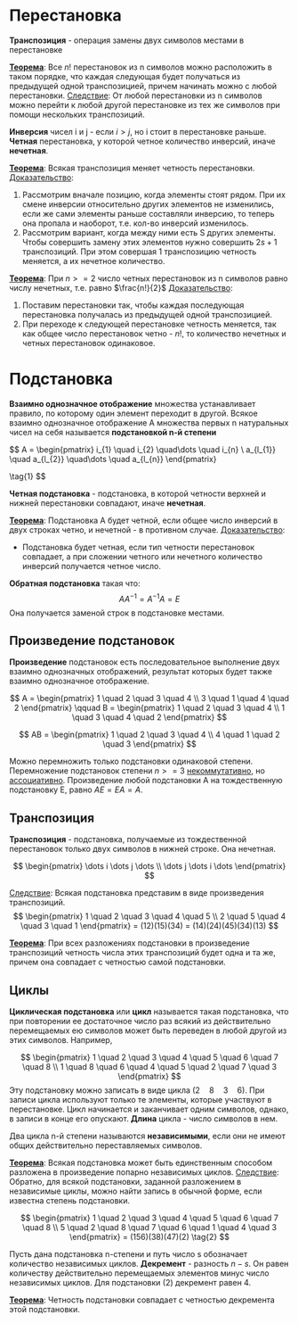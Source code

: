 # Перестановка

**Транспозиция** - операция замены двух символов местами в перестановке

**<u>Теорема</u>**:
Все $n!$ перестановок из n символов можно расположить в таком порядке, что каждая следующая будет получаться из предыдущей одной транспозицией, причем начинать можно с любой перестановки.
<u>Следствие</u>:
От любой перестановки из n символов можно перейти к любой другой перестановке из тех же символов при помощи нескольких транспозиций.

**Инверсия** чисел i и j - если $i > j$, но i стоит в перестановке раньше.
**Четная** перестановка, у которой четное количество инверсий, иначе **нечетная**.


**<u>Теорема</u>**:
Всякая транспозиция меняет четность перестановки.
<u>Доказательство</u>:
1. Рассмотрим вначале позицию, когда элементы стоят рядом. При их смене инверсии относительно других элементов не изменились, если же сами элементы раньше составляли инверсию, то теперь она пропала и наоборот, т.е. кол-во инверсий изменилось.
2. Рассмотрим вариант, когда между ними есть S других элементы. Чтобы совершить замену этих элементов нужно совершить $2s + 1$ транспозиций. При этом совершая 1 транспозицию четность меняется, а их нечетное количество.


**<u>Теорема</u>**:
При $n >= 2$ число четных перестановок из n символов равно числу нечетных, т.е. равно $\frac{n!}{2}$
<u>Доказательство</u>:
1. Поставим перестановки так, чтобы каждая последующая перестановка получалась из предыдущей одной транспозицией.
2. При переходе к следующей перестановке четность меняется, так как общее число перестановок четно - $n!$, то количество нечетных и четных перестановок одинаковое.

# Подстановка

**Взаимно однозначное отображение** множества устанавливает правило, по которому один элемент переходит в другой. Всякое взаимно однозначное отображение A множества первых n натуральных чисел на себя называется **подстановкой n-й степени**

$$
A = 
\begin{pmatrix}
i_{1} \quad i_{2} \quad\dots \quad i_{n} \\
a_{l_{1}} \quad a_{l_{2}} \quad\dots \quad a_{l_{n}}
\end{pmatrix}

\tag{1}
$$

**Четная подстановка** - подстановка, в которой четности верхней и нижней перестановки совпадают, иначе **нечетная**.

**<u>Теорема</u>**:
Подстановка А будет четной, если общее число инверсий в двух строках четно, и нечетной - в противном случае.
<u>Доказательство</u>:
- Подстановка будет четная, если тип четности перестановок совпадает, а при сложении четного или нечетного количество инверсий получается четное число.

**Обратная подстановка** такая что:
$$
AA^{-1} = A^{-1}A = E
$$
Она получается заменой строк в подстановке местами.

## Произведение подстановок

**Произведение** подстановок есть последовательное выполнение двух взаимно однозначных отображений, результат которых будет также взаимно однозначное отображение.

$$
A = 
\begin{pmatrix}
1 \quad 2 \quad 3 \quad 4 \\
3 \quad 1 \quad 4 \quad 2
\end{pmatrix}
\qquad
B = 
\begin{pmatrix}
1 \quad 2 \quad 3 \quad 4 \\
1 \quad 3 \quad 4 \quad 2
\end{pmatrix}
$$

$$
AB = 
\begin{pmatrix}
1 \quad 2 \quad 3 \quad 4 \\
4 \quad 1 \quad 2 \quad 3
\end{pmatrix}
$$

Можно перемножить только подстановки одинаковой степени. Перемножение подстановок степени $n >= 3$ <u>некоммутативно</u>, но <u>ассоциативно</u>.
Произведение любой подстановки A на тождественную подстановку E, равно $AE = EA = A$.

## Транспозиция
**Транспозиция** - подстановка, получаемые из тождественной перестановок только двух символов в нижней строке. Она нечетная.

$$
\begin{pmatrix}
\dots i \dots j \dots
\\
\dots j \dots i \dots
\end{pmatrix}
$$

<u>Следствие</u>:
Всякая подстановка представим в виде произведения транспозиций.
$$
\begin{pmatrix}
1 \quad 2 \quad 3 \quad 4 \quad 5 \\
2 \quad 5 \quad 4 \quad 3 \quad 1
\end{pmatrix} = 
(12)(15)(34) = (14)(24)(45)(34)(13)
$$

**<u>Теорема</u>**:
При всех разложениях подстановки в произведение транспозиций четность числа этих транспозиций будет одна и та же, причем она совпадает с четностью самой подстановки.

## Циклы

**Циклическая подстановка** или **цикл** называется такая подстановка, что при повторении ее достаточное число раз всякий из действительно перемещаемых ею символов может быть переведен в любой другой из этих символов. Например,

$$
\begin{pmatrix}
1 \quad 2 \quad 3 \quad 4 \quad 5 \quad 6 \quad 7 \quad 8 \\
1 \quad 8 \quad 6 \quad 4 \quad 5 \quad 2 \quad 7 \quad 3
\end{pmatrix}
$$
Эту подстановку можно записать в виде цикла $(2 \quad 8 \quad 3 \quad 6)$. При записи цикла используют только те элементы, которые участвуют в перестановке. Цикл начинается и заканчивает одним символов, однако, в записи в конце его опускают.
**Длина** цикла - число символов в нем.

Два цикла n-й степени называются **независимыми**, если они не имеют общих действительно переставляемых символов.

**<u>Теорема</u>**:
Всякая подстановка может быть единственным способом разложена в произведение попарно независимых циклов.
<u>Следствие</u>:
Обратно, для всякой подстановки, заданной разложением в независимые циклы, можно найти запись в обычной форме, если известна степень подстановки.

$$
\begin{pmatrix}
1 \quad 2 \quad 3 \quad 4 \quad 5 \quad 6 \quad 7 \quad 8 \\
5 \quad 2 \quad 8 \quad 7 \quad 6 \quad 1 \quad 4 \quad 3
\end{pmatrix} =
(156)(38)(47)(2)
\tag{2}
$$

Пусть дана подстановка n-степени и путь число s обозначает количество независимых циклов.
**Декремент** - разность $n - s$. Он равен количеству действительно перемещаемых элементов минус число независимых циклов.
Для подстановки (2) декремент равен 4.

**<u>Теорема</u>**:
Четность подстановки совпадает с четностью декремента этой подстановки.